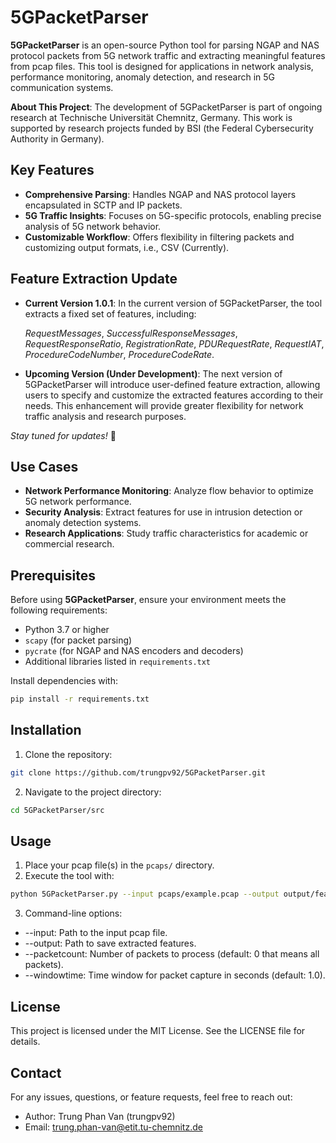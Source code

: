 # 5GPacketParser

**5GPacketParser** is an open-source Python tool for parsing NGAP and NAS protocol packets from 5G network traffic and extracting meaningful features from pcap files. This tool is designed for applications in network analysis, performance monitoring, anomaly detection, and research in 5G communication systems.

**About This Project**: 
The development of 5GPacketParser is part of ongoing research at Technische Universität Chemnitz, Germany. This work is supported by research projects funded by BSI (the Federal Cybersecurity Authority in Germany).

## Key Features
- **Comprehensive Parsing**: Handles NGAP and NAS protocol layers encapsulated in SCTP and IP packets.
- **5G Traffic Insights**: Focuses on 5G-specific protocols, enabling precise analysis of 5G network behavior.
- **Customizable Workflow**: Offers flexibility in filtering packets and customizing output formats, i.e., CSV (Currently).

## Feature Extraction Update
- **Current Version 1.0.1**:
In the current version of 5GPacketParser, the tool extracts a fixed set of features, including:

    _RequestMessages_, _SuccessfulResponseMessages_, _RequestResponseRatio_, _RegistrationRate_, 
    _PDURequestRate_, _RequestIAT_, _ProcedureCodeNumber_, _ProcedureCodeRate_.

- **Upcoming Version (Under Development)**:
The next version of 5GPacketParser will introduce user-defined feature extraction, allowing users to specify and customize the extracted features according to their needs. This enhancement will provide greater flexibility for network traffic analysis and research purposes.

_Stay tuned for updates!_ 🚀

## Use Cases
- **Network Performance Monitoring**: Analyze flow behavior to optimize 5G network performance.
- **Security Analysis**: Extract features for use in intrusion detection or anomaly detection systems.
- **Research Applications**: Study traffic characteristics for academic or commercial research.

## Prerequisites
Before using **5GPacketParser**, ensure your environment meets the following requirements:
- Python 3.7 or higher
- `scapy` (for packet parsing)
- `pycrate` (for NGAP and NAS encoders and decoders)
- Additional libraries listed in `requirements.txt`

Install dependencies with:
```bash
pip install -r requirements.txt
```

## Installation
1. Clone the repository:
```bash
git clone https://github.com/trungpv92/5GPacketParser.git
```
2. Navigate to the project directory:
```bash
cd 5GPacketParser/src
```

## Usage
1. Place your pcap file(s) in the ```pcaps/``` directory.
2. Execute the tool with:
```bash
python 5GPacketParser.py --input pcaps/example.pcap --output output/features.csv --packetcount 0 --windowtime 1.0
```
3. Command-line options:
  - --input: Path to the input pcap file.
  - --output: Path to save extracted features.
  - --packetcount: Number of packets to process (default: 0 that means all packets).
  - --windowtime: Time window for packet capture in seconds (default: 1.0).

## License
This project is licensed under the MIT License. See the LICENSE file for details.

## Contact
For any issues, questions, or feature requests, feel free to reach out:
  - Author: Trung Phan Van (trungpv92)
  - Email: trung.phan-van@etit.tu-chemnitz.de
